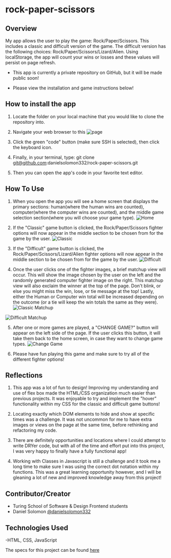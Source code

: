 # rock-paper-scissors


## Overview
My app allows the user to play the game: Rock/Paper/Scissors. This includes a classic and difficult version of the game. The difficult version has the following choices: Rock/Paper/Scissors/Lizard/Alien. Using localStorage, the app will count your wins or losses and these values will persist on page refresh.

- This app is currently a private repository on GitHub, but it will be made public soon!

- Please view the installation and game instructions below!

## How to install the app

1. Locate the folder on your local machine that you would like to clone the repository into.

2. Navigate your web browser to this ![page](https://github.com/danielsolomon332/rock-paper-scissors)

3. Click the green "code" button (make sure SSH is selected), then click the keyboard icon.

4. Finally, in your terminal, type: git clone git@github.com:danielsolomon332/rock-paper-scissors.git

5. Then you can open the app's code in your favorite text editor.

## How To Use

1. When you open the app you will see a home screen that displays the primary sections: human(where the human wins are counted), computer(where the computer wins are counted), and the middle game selection section(where you will choose your game type).
![Home](<img width="1437" alt="Screen Shot 2021-11-16 at 8 08 28 PM" src="https://user-images.githubusercontent.com/90291724/142127615-7106f915-a052-46c1-b8fd-7c5062f3b61e.png">)

2. If the "Classic" game button is clicked, the Rock/Paper/Scissors fighter options will now appear in the middle section to be chosen from for the game by the user.
![Classic](<img width="1436" alt="Screen Shot 2021-11-16 at 8 14 00 PM" src="https://user-images.githubusercontent.com/90291724/142128044-7499c3b5-df06-4763-b10c-8a86f86cb60f.png">)

3. If the "Difficult" game button is clicked, the Rock/Paper/Scissors/Lizard/Alien fighter options will now appear in the middle section to be chosen from for the game by the user.
![Difficult](<img width="1438" alt="Screen Shot 2021-11-16 at 8 15 21 PM" src="https://user-images.githubusercontent.com/90291724/142128147-02e7a659-23cc-42c6-a33e-f2fb48513f0b.png">)

4. Once the user clicks one of the fighter images, a brief matchup view will occur. This will show the image chosen by the user on the left and the randomly generated computer fighter image on the right. This matchup view will also exclaim the winner at the top of the page. Don't blink, or else you might miss the win, lose, or tie message at the top! Lastly, either the Human or Computer win total will be increased depending on the outcome (or a tie will keep the win totals the same as they were).
![Classic Matchup](<img width="1436" alt="Screen Shot 2021-11-16 at 8 23 13 PM" src="https://user-images.githubusercontent.com/90291724/142129209-d1cf5779-6f32-40a9-8fdf-2d2d59df88d3.png">)

![Difficult Matchup](<img width="1438" alt="Screen Shot 2021-11-16 at 8 27 56 PM" src="https://user-images.githubusercontent.com/90291724/142129421-063e7b2b-5b13-4559-96e3-777fa23094b3.png">)

5. After one or more games are played, a "CHANGE GAME?" button will appear on the left side of the page. If the user clicks this button, it will take them back to the home screen, in case they want to change game types.
![Change Game](<img width="1437" alt="Screen Shot 2021-11-16 at 8 23 41 PM" src="https://user-images.githubusercontent.com/90291724/142129716-5bdb9b29-7984-41cb-aac0-d984d2cef7c4.png">)

6. Please have fun playing this game and make sure to try all of the different fighter options!

## Reflections

1. This app was a lot of fun to design! Improving my understanding and use of flex box made the HTML/CSS organization much easier than previous projects. It was enjoyable to try and implement the "hover" functionality within my CSS for the classic and difficult game buttons!

2. Locating exactly which DOM elements to hide and show at specific times was a challenge. It was not uncommon for me to have extra images or views on the page at the same time, before rethinking and refactoring my code.

3. There are definitely opportunities and locations where I could attempt to write DRYer code, but with all of the time and effort put into this project, I was very happy to finally have a fully functional app!

4. Working with Classes in Javascript is still a challenge and it took me a long time to make sure I was using the correct dot notation within my functions. This was a great learning opportunity however, and I will be gleaning a lot of new and improved knowledge away from this project!

## Contributor/Creator
- Turing School of Software & Design Frontend students
 - Daniel Solomon [@danielsolomon332](https://github.com/danielsolomon332)

## Technologies Used

-HTML, CSS, JavaScript

The specs for this project can be found [here](https://frontend.turing.edu/projects/module-1/intention-timer-group.html)
